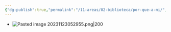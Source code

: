```yaml
---
{"dg-publish":true,"permalink":"/11-areas/02-biblioteca/por-que-a-mi/","noteIcon":""}
---
```


- ![Pasted image 20231123052955.png|200](/img/user/02%20Image/Pasted%20image%2020231123052955.png)